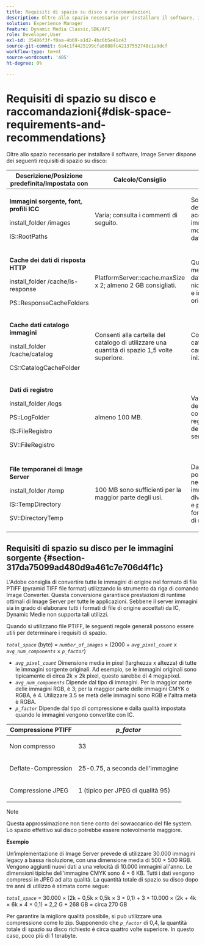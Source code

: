 ```yaml
---
title: Requisiti di spazio su disco e raccomandazioni
description: Oltre allo spazio necessario per installare il software, Image Server dispone dei seguenti requisiti di spazio su disco.
solution: Experience Manager
feature: Dynamic Media Classic,SDK/API
role: Developer,User
exl-id: 35486f3f-f0aa-4b69-a1d2-4bc6b5e41c43
source-git-commit: 6a4c1f4425199cfa6088fc42137552748c1a9dcf
workflow-type: tm+mt
source-wordcount: '485'
ht-degree: 0%

---
```


# Requisiti di spazio su disco e raccomandazioni{#disk-space-requirements-and-recommendations}

Oltre allo spazio necessario per installare il software, Image Server dispone dei seguenti requisiti di spazio su disco:

<table id="table_0AE363AB76304F258A19E43500FE8423"> 
 <thead> 
  <tr> 
   <th class="entry"> <b>Descrizione/Posizione predefinita/Impostata con</b> </th> 
   <th class="entry"> <b>Calcolo/Consiglio</b> </th> 
   <th class="entry"> <b>Commenti</b> </th> 
  </tr> 
 </thead>
 <tbody> 
  <tr> 
   <td> <p><b>Immagini sorgente, font, profili ICC</b> </p> <p> <span class="filepath"> <span class="varname"> install_folder </span>/images </span> <span class="codeph"></span> </p> <p> <span class="codeph"> IS::RootPaths </span> </p> </td> 
   <td> <p>Varia; consulta i commenti di seguito. </p> </td> 
   <td> <p>Solo i server devono essere accessibili al server immagini e non modificare mai i dati. </p> </td> 
  </tr> 
  <tr> 
   <td> <p><b>Cache dei dati di risposta HTTP</b> </p> <p> <span class="filepath"> <span class="varname"> install_folder </span>/cache/is-response </span> </p> <p> <span class="codeph"> PS::ResponseCacheFolders </span> </p> </td> 
   <td> <p> <span class="codeph"> PlatformServer::cache.maxSize </span> x 2; almeno 2 GB consigliati. </p> </td> 
   <td> <p>Questa cache memorizza anche dati nidificati/incorporati e immagini di origine esterne. </p> </td> 
  </tr> 
  <tr> 
   <td> <p><b>Cache dati catalogo immagini</b> </p> <p> <span class="filepath"> <span class="varname"> install_folder </span>/cache/catalog </span> </p> <p> <span class="codeph"> CS::CatalogCacheFolder </span> </p> </td> 
   <td> <p>Consenti alla cartella del catalogo di utilizzare una quantità di spazio 1,5 volte superiore. </p> </td> 
   <td> <p>Compilato quando i cataloghi vengono caricati inizialmente. </p> </td> 
  </tr> 
  <tr> 
   <td> <p><b>Dati di registro</b> </p> <p> <span class="filepath"> <span class="varname"> install_folder </span>/logs </span> </p> <p> <span class="codeph"> PS::LogFolder </span> </p> <p> <span class="codeph"> IS::FileRegistro </span> </p> <p> <span class="codeph"> SV::FileRegistro </span> </p> </td> 
   <td> <p>almeno 100 MB. </p> </td> 
   <td> <p>Varia a seconda della configurazione di registrazione e dell’utilizzo del server. </p> </td> 
  </tr> 
  <tr> 
   <td> <p><b>File temporanei di Image Server</b> </p> <p> <span class="filepath"> <span class="varname"> install_folder </span>/temp </span> </p> <p> <span class="codeph"> IS::TempDirectory </span> </p> <p> <span class="codeph"> SV::DirectoryTemp </span> </p> </td> 
   <td> <p>100 MB sono sufficienti per la maggior parte degli usi. </p> </td> 
   <td> <p>Dati di breve durata; possono essere necessari per immagini sorgente diverse dagli PTIFF e per determinati formati di immagini di risposta. </p> </td> 
  </tr> 
 </tbody> 
</table>

## Requisiti di spazio su disco per le immagini sorgente {#section-317da75099ad480d9a461c7e706d4f1c}

L&#39;Adobe consiglia di convertire tutte le immagini di origine nel formato di file PTIFF (pyramid TIFF file format) utilizzando lo strumento da riga di comando Image Converter. Questa conversione garantisce prestazioni di runtime ottimali di Image Server per tutte le applicazioni. Sebbene il server immagini sia in grado di elaborare tutti i formati di file di origine accettati da IC, Dynamic Medie non supporta tali utilizzi.

Quando si utilizzano file PTIFF, le seguenti regole generali possono essere utili per determinare i requisiti di spazio.

*`total_space`* (byte) = *`number_of_images`*  × (2000 + *`avg_pixel_count`* x *`avg_num_components`*  ×  *`p_factor`*)

* *`avg_pixel_count`* Dimensione media in pixel (larghezza x altezza) di tutte le immagini sorgente originali. Ad esempio, se le immagini originali sono tipicamente di circa 2k × 2k pixel, questo sarebbe di 4 megapixel.
* *`avg_num_components`* Dipende dal tipo di immagini. Per la maggior parte delle immagini RGB, è 3; per la maggior parte delle immagini CMYK o RGBA, è 4. Utilizzare 3.5 se metà delle immagini sono RGB e l&#39;altra metà è RGBA.
* *`p_factor`* Dipende dal tipo di compressione e dalla qualità impostata quando le immagini vengono convertite con IC.

<table id="table_89995BECF30243569954819D07DA2A2F"> 
 <thead> 
  <tr> 
   <th class="entry"> <b>Compressione PTIFF</b> </th> 
   <th class="entry"> <b><i>p_factor</i></b> </th> 
  </tr> 
 </thead>
 <tbody> 
  <tr> 
   <td> <p>Non compresso </p> </td> 
   <td> <p> 33 </p> </td> 
  </tr> 
  <tr> 
   <td> <p>Deflate-Compression </p> </td> 
   <td> <p> 25-0.75, a seconda dell'immagine </p> </td> 
  </tr> 
  <tr> 
   <td> <p>Compressione JPEG </p> </td> 
   <td> <p> 1 (tipico per JPEG di qualità 95) </p> </td> 
  </tr> 
 </tbody> 
</table>

>[!NOTE]
>
>Questa approssimazione non tiene conto del sovraccarico del file system. Lo spazio effettivo sul disco potrebbe essere notevolmente maggiore.

**Esempio**

Un’implementazione di Image Server prevede di utilizzare 30.000 immagini legacy a bassa risoluzione, con una dimensione media di 500 × 500 RGB. Vengono aggiunti nuovi dati a una velocità di 10.000 immagini all&#39;anno. Le dimensioni tipiche dell&#39;immagine CMYK sono 4 × 6 KB. Tutti i dati vengono compressi in JPEG ad alta qualità. La quantità totale di spazio su disco dopo tre anni di utilizzo è stimata come segue:

*`total_space`* = 30.000 × (2k + 0,5k × 0,5k × 3 × 0,1) + 3 × 10.000 × (2k + 4k × 6k × 4 × 0,1) = 2,2 G + 268 GB = circa 270 GB

Per garantire la migliore qualità possibile, si può utilizzare una compressione come lo zip. Supponendo che *`p_factor`* di 0,4, la quantità totale di spazio su disco richiesto è circa quattro volte superiore. In questo caso, poco più di 1 terabyte.
